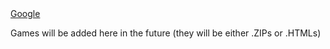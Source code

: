 <html>
     <title> About Francis Ngannou</title>
     <body>
          <a href="https://www.google.com/">Google</a>
          <p> Games will be added here in the future (they will be either .ZIPs or .HTMLs) </p>
     </body>
</html>
